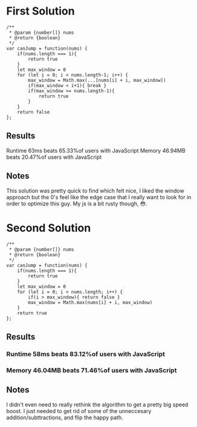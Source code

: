 # First Solution
```
/**
 * @param {number[]} nums
 * @return {boolean}
 */
var canJump = function(nums) {
    if(nums.length === 1){
        return true
    }
    let max_window = 0
    for (let i = 0; i < nums.length-1; i++) {
        max_window = Math.max(...[nums[i] + i, max_window])
        if(max_window < i+1){ break }
        if(max_window >= nums.length-1){
            return true
        }
    }
    return false
};
```
## Results
Runtime 63ms beats 65.33%of users with JavaScript
Memory 46.94MB beats 20.47%of users with JavaScript
## Notes
This solution was pretty quick to find which felt nice, I liked the window approach but the 0's feel like the edge case that I really want to look for in order to optimize this guy.
My js is a bit rusty though, :flushed:.

# Second Solution
```
/**
 * @param {number[]} nums
 * @return {boolean}
 */
var canJump = function(nums) {
    if(nums.length === 1){
        return true
    }
    let max_window = 0
    for (let i = 0; i < nums.length; i++) {
        if(i > max_window){ return false }
        max_window = Math.max(nums[i] + i, max_window)
    }
    return true
};
```
## Results
### Runtime 58ms beats 83.12%of users with JavaScript
### Memory 46.04MB beats 71.46%of users with JavaScript

## Notes
I didn't even need to really rethink the algorithm to get a pretty big speed boost. I just needed to get rid of some of the unneccesary addition/subttractions, and flip the happy path. 